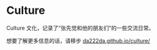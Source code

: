 # Culture

Culture 文化，记录了“张先觉和他的朋友们”的一些交流日常。

想要了解更多信息的话，请移步 [da222da.github.io/culture/](da222da.github.io/culture/)
